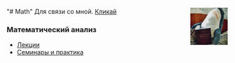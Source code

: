 "# Math" 
<img src="https://github.com/Zeoforex/Math/blob/jpg/jpg/6mNq4o4egSE.jpg" align="right" width="85" height="85"/>
Для связи со мной. [Кликай](https://vk.com/zeoforex)
### Математический анализ
* [Лекции](https://github.com/Zeoforex/Math/tree/main/%D0%9C%D0%B0%D1%82%20%D0%B0%D0%BD%D0%B0%D0%BB%D0%B8%D0%B7/%D0%9B%D0%B5%D0%BA%D1%86%D0%B8%D0%B8)
* [Семинары и практика](https://github.com/Zeoforex/Math/tree/main/%D0%9C%D0%B0%D1%82%20%D0%B0%D0%BD%D0%B0%D0%BB%D0%B8%D0%B7/%D0%A1%D0%B5%D0%BC%D0%B8%D0%BD%D0%B0%D1%80%D1%8B%20%D0%B8%20%D0%BF%D1%80%D0%B0%D0%BA%D1%82%D0%B8%D0%BA%D0%B0)
